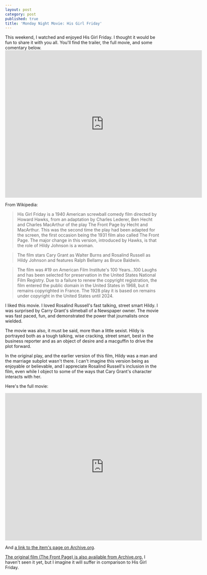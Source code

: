 ```yaml
---
layout: post
category: post
published: true
title: 'Monday Night Movie: His Girl Friday'
---
```

This weekend, I watched and enjoyed His Girl Friday. I thought it would be fun to share it with you all. You'll find the trailer, the full movie, and some comentary below. <iframe src="https://archive.org/embed/His_Girl_Friday_trailer" width="640" height="480" frameborder="0" webkitallowfullscreen="true" mozallowfullscreen="true" allowfullscreen></iframe>

From Wikipedia: 
>His Girl Friday is a 1940 American screwball comedy film directed by Howard Hawks, from an adaptation by Charles Lederer, Ben Hecht and Charles MacArthur of the play The Front Page by Hecht and MacArthur. This was the second time the play had been adapted for the screen, the first occasion being the 1931 film also called The Front Page. The major change in this version, introduced by Hawks, is that the role of Hildy Johnson is a woman.

>The film stars Cary Grant as Walter Burns and Rosalind Russell as Hildy Johnson and features Ralph Bellamy as Bruce Baldwin.

>The film was #19 on American Film Institute's 100 Years...100 Laughs and has been selected for preservation in the United States National Film Registry. Due to a failure to renew the copyright registration, the film entered the public domain in the United States in 1968, but it remains copyrighted in France. The 1928 play it is based on remains under copyright in the United States until 2024.

I liked this movie. I loved Rosalind Russell's fast talking, street smart Hildy. I was surprised by Carry Grant's slimeball of a Newspaper owner. The movie was fast paced, fun, and demonstrated the power that journalists once wielded. 

The movie was also, it must be said, more than a little sexist. Hildy is portrayed both as a tough talking, wise cracking, street smart, best in the business reporter and as an object of desire and a macguffin to drive the plot forward. 

In the original play, and the earlier version of this film, Hildy was a man and the marriage subplot wasn't there. I can't imagine this version being as enjoyable or believable, and I appreciate Rosalind Russell's inclusion in the film, even while I object to some of the ways that Cary Grant's character interacts with her. 

Here's the full movie: 

<iframe src="https://archive.org/embed/HisGirlFriday1940_201505" width="640" height="480" frameborder="0" webkitallowfullscreen="true" mozallowfullscreen="true" allowfullscreen></iframe>

And [a link to the item's page on Archive.org](https://archive.org/details/HisGirlFriday1940_201505).

[The original film (The Front Page) is also available from Archive.org.](https://archive.org/details/TheFrontPage1931AdolpheMenjouPatOBrienLewismiles) I haven't seen it yet, but I imagine it will suffer in comparison to His Girl Friday.
